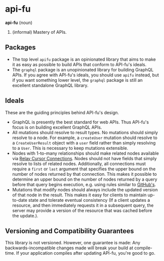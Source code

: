 # api-fu

**api-fu** (noun)
  1. (informal) Mastery of APIs.

## Packages

* The top level `apifu` package is an opinionated library that aims to make it as easy as possible to build APIs that conform to API-fu's ideals.
* The `graphql` package is an unopinionated library for building GraphQL APIs. If you agree with API-fu's ideals, you should use `apifu` instead, but if you want something lower level, the `graphql` package is still an excellent standalone GraphQL library.

## Ideals

These are the guiding principles behind API-fu's design.

* GraphQL is presently the best standard for web APIs. Thus API-fu's focus is on building excellent GraphQL APIs.
* All mutations should resolve to result types. No mutations should simply resolve to a node. For example, a `createUser` mutation should resolve to a `CreateUserResult` object with a `user` field rather than simply resolving to a `User`. This is necessary to keep mutations extensible.
* Nodes with 1-to-many relationships should make related nodes available via [Relay Cursor Connections](https://facebook.github.io/relay/graphql/connections.htm). Nodes should not have fields that simply resolve to lists of related nodes. Additionally, all connections must require a `first` or `last` argument that specifies the upper bound on the number of nodes returned by that connection. This makes it possible to determine an upper bound on the number of nodes returned by a query before that query begins execution, e.g. using rules similar to [GitHub's](https://developer.github.com/v4/guides/resource-limitations/).
* Mutations that modify nodes should always include the updated version of that node in the result. This makes it easy for clients to maintain up-to-date state and tolerate eventual consistency (If a client updates a resource, and then immediately requests it in a subsequent query, the server may provide a version of the resource that was cached before the update.).

## Versioning and Compatibility Guarantees

This library is not versioned. However, one guarantee is made: Any backwards-incompatible changes made will break your build at compile-time. If your application compiles after updating API-fu, you're good to go.
